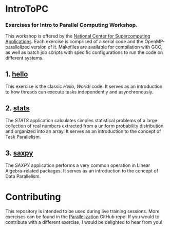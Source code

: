 # IntroToPC

### Exercises for Intro to Parallel Computing Workshop.
This workshop is offered by the [National Center for Supercomputing Applications](https://www.ncsa.illinois.edu/).
Each exercise is comprised of a serial code and the OpenMP-parallelized version of it. Makefiles are available for compilation with GCC, as well as batch job scripts with specific configurations to run the code on different systems.

## 1. [hello](https://github.com/babreu-ncsa/IntroToPC/tree/main/hello)
This exercise is the classic *Hello, World!* code. It serves as an introduction to how threads can execute tasks independently and asynchronously. 


## 2. [stats](https://github.com/babreu-ncsa/IntroToPC/tree/main/stats)
The *STATS* application calculates simples statistical problems of a large collection of real numbers extracted from a uniform probability distribution and organized into an array. It serves as an introduction to the concept of Task Parallelism.


## 3. [saxpy](https://github.com/babreu-ncsa/IntroToPC/tree/main/saxpy)
The *SAXPY* application performs a very common operation in Linear Algebra-related packages. It serves as an introduction to the concept of Data Parallelism.


# Contributing
This repository is intended to be used during live training sessions. More exercises can be found in the [Parallelization](https://github.com/babreu-ncsa/parallelization) GitHub repo.
If you would to contribute with a different exercise, I would be delighted to hear from you! 

